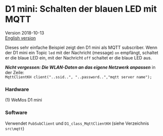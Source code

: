 # D1 mini: Schalten der blauen LED mit MQTT
Version 2018-10-13   
[English version](./README.md "English version")   

Dieses sehr einfache Beispiel zeigt den D1 mini als MQTT subscriber.
Wenn der D1 mini ein Topic `led` mit der Nachricht (message) `on` empf&auml;ngt, schaltet er die blaue LED ein, mit der Nachricht `off` schaltet er die blaue LED aus.

__*Nicht vergessen: Die WLAN-Daten an das eigene Netzwerk anpassen*__ in der Zeile:   
`MqttClientKH client("..ssid..", "..password..","mqtt server name");`  

### Hardware
(1) WeMos D1 mini   

### Software
Verwendet `PubSubClient` und `D1_class_MqttClientKH` (siehe Verzeichnis `src\mqtt`)  
